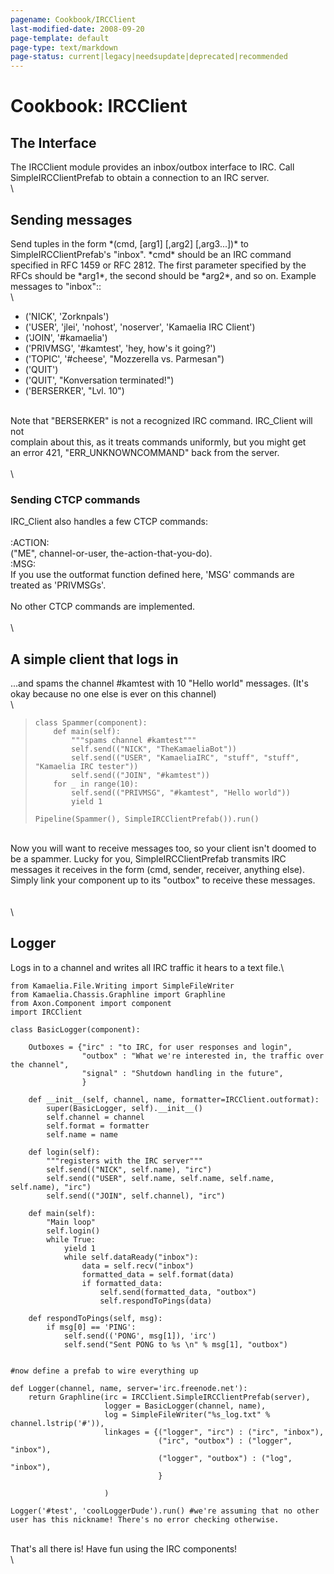 ```yaml
---
pagename: Cookbook/IRCClient
last-modified-date: 2008-09-20
page-template: default
page-type: text/markdown
page-status: current|legacy|needsupdate|deprecated|recommended
---
```

Cookbook: IRCClient 
===================

The Interface
-------------

The IRCClient module provides an inbox/outbox interface to IRC. Call
SimpleIRCClientPrefab to obtain a connection to an IRC server.\
\

Sending messages
----------------

Send tuples in the form \*(cmd, \[arg1\] \[,arg2\] \[,arg3\...\])\* to
SimpleIRCClientPrefab\'s \"inbox\". \*cmd\* should be an IRC command
specified in RFC 1459 or RFC 2812. The first parameter specified by the
RFCs should be \*arg1\*, the second should be \*arg2\*, and so on.
Example messages to \"inbox\"::\
\

-   (\'NICK\', \'Zorknpals\')
-   (\'USER\', \'jlei\', \'nohost\', \'noserver\', \'Kamaelia IRC
    Client\')
-   (\'JOIN\', \'\#kamaelia\')
-   (\'PRIVMSG\', \'\#kamtest\', \'hey, how\'s it going?\')
-   (\'TOPIC\', \'\#cheese\', \"Mozzerella vs. Parmesan\")
-   (\'QUIT\')
-   (\'QUIT\', \"Konversation terminated!\")
-   (\'BERSERKER\', \"Lvl. 10\")

\
Note that \"BERSERKER\" is not a recognized IRC command. IRC\_Client
will not\
complain about this, as it treats commands uniformly, but you might get\
an error 421, \"ERR\_UNKNOWNCOMMAND\" back from the server.\
\
\

### Sending CTCP commands

IRC\_Client also handles a few CTCP commands:\
\
:ACTION:\
(\"ME\", channel-or-user, the-action-that-you-do).\
:MSG:\
If you use the outformat function defined here, \'MSG\' commands are\
treated as \'PRIVMSGs\'.\
\
No other CTCP commands are implemented.\
\
\

A simple client that logs in
----------------------------

\...and spams the channel \#kamtest with 10 \"Hello world\" messages.
(It\'s okay because no one else is ever on this channel)\
\

>     class Spammer(component):
>         def main(self):
>             """spams channel #kamtest"""
>             self.send(("NICK", "TheKamaeliaBot"))
>             self.send(("USER", "KamaeliaIRC", "stuff", "stuff", "Kamaelia IRC tester"))
>             self.send(("JOIN", "#kamtest"))
>         for _ in range(10):
>             self.send(("PRIVMSG", "#kamtest", "Hello world"))
>             yield 1
>
>     Pipeline(Spammer(), SimpleIRCClientPrefab()).run()

\
Now you will want to receive messages too, so your client isn\'t doomed
to be a spammer. Lucky for you, SimpleIRCClientPrefab transmits IRC
messages it receives in the form (cmd, sender, receiver, anything else).
Simply link your component up to its \"outbox\" to receive these
messages.\
\
\
\

Logger
------

Logs in to a channel and writes all IRC traffic it hears to a text
file.\

    from Kamaelia.File.Writing import SimpleFileWriter
    from Kamaelia.Chassis.Graphline import Graphline
    from Axon.Component import component
    import IRCClient

    class BasicLogger(component):

        Outboxes = {"irc" : "to IRC, for user responses and login",
                    "outbox" : "What we're interested in, the traffic over the channel",
                    "signal" : "Shutdown handling in the future",
                    }

        def __init__(self, channel, name, formatter=IRCClient.outformat):
            super(BasicLogger, self).__init__()
            self.channel = channel
            self.format = formatter 
            self.name = name
            
        def login(self):
            """registers with the IRC server"""
            self.send(("NICK", self.name), "irc")
            self.send(("USER", self.name, self.name, self.name, self.name), "irc")
            self.send(("JOIN", self.channel), "irc")
            
        def main(self):
            "Main loop"
            self.login()
            while True:
                yield 1 
                while self.dataReady("inbox"):
                    data = self.recv("inbox")
                    formatted_data = self.format(data)
                    if formatted_data:
                        self.send(formatted_data, "outbox")
                        self.respondToPings(data) 

        def respondToPings(self, msg):
            if msg[0] == 'PING':
                self.send(('PONG', msg[1]), 'irc')
                self.send("Sent PONG to %s \n" % msg[1], "outbox")


    #now define a prefab to wire everything up

    def Logger(channel, name, server='irc.freenode.net'):
        return Graphline(irc = IRCClient.SimpleIRCClientPrefab(server),
                         logger = BasicLogger(channel, name),
                         log = SimpleFileWriter("%s_log.txt" % channel.lstrip('#')),
                         linkages = {("logger", "irc") : ("irc", "inbox"),
                                     ("irc", "outbox") : ("logger", "inbox"),
                                     ("logger", "outbox") : ("log", "inbox"),
                                     }

                         )

    Logger('#test', 'coolLoggerDude').run() #we're assuming that no other user has this nickname! There's no error checking otherwise. 

\
That\'s all there is! Have fun using the IRC components!\
\
